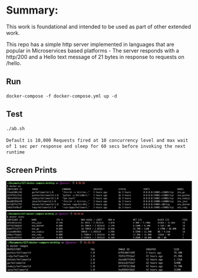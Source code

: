 # Summary:
This work is foundational and intended to be used as part of other extended work.

This repo has a simple http server implemented in languages that are popular in Microservices based platforms - The server responds with a http/200 and a Hello text message of 21 bytes in response to requests on /hello.

## Run
```
docker-compose -f docker-compose.yml up -d
```

## Test
```
./ab.sh

Default is 10,000 Requests fired at 10 concurrency level and max wait of 1 sec per response and sleep for 60 secs before invoking the next runtime
```

## Screen Prints
![Alt text](docker-ps.png?raw=true "docker ps")
![Alt text](docker-stats.png?raw=true "docker stats")
![Alt text](docker-images.png?raw=true "docker images")

